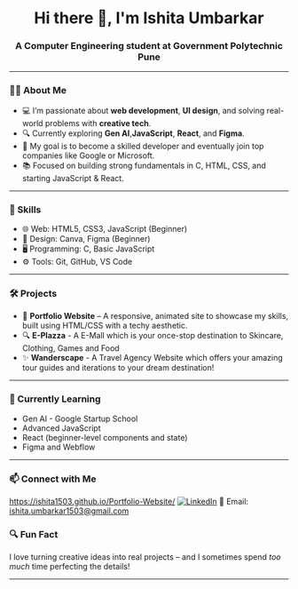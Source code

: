 <h1 align="center">Hi there 👋, I'm Ishita Umbarkar</h1>
<h3 align="center">A Computer Engineering student at Government Polytechnic Pune</h3>

---

### 👩‍💻 About Me
- 💻 I’m passionate about **web development**, **UI design**, and solving real-world problems with **creative tech**.
- 🔍 Currently exploring **Gen AI**,**JavaScript**, **React**, and **Figma**.
- 🎯 My goal is to become a skilled developer and eventually join top companies like Google or Microsoft.
- 📚 Focused on building strong fundamentals in C, HTML, CSS, and starting JavaScript & React.

---

### 🚀 Skills
- 🌐 Web: HTML5, CSS3, JavaScript (Beginner)
- 🎨 Design: Canva, Figma (Beginner)
- 🖥️ Programming: C, Basic JavaScript
- ⚙️ Tools: Git, GitHub, VS Code

---

### 🛠 Projects
- 🌟 **Portfolio Website** – A responsive, animated site to showcase my skills, built using HTML/CSS with a techy aesthetic.
- 🔍 **E-Plazza** - A E-Mall which is your once-stop destination to Skincare, Clothing, Games and Food
- ✨ **Wanderscape** - A Travel Agency Website which offers your amazing tour guides and iterations to your dream destination!

---

### 🌱 Currently Learning
- Gen AI - Google Startup School
- Advanced JavaScript
- React (beginner-level components and state)
- Figma and Webflow

---

### 📫 Connect with Me
https://ishita1503.github.io/Portfolio-Website/
[![LinkedIn](https://img.shields.io/badge/LinkedIn-blue?style=for-the-badge&logo=linkedin&logoColor=white)](https://www.linkedin.com/in/yourusername)
📧 Email: ishita.umbarkar1503@gmail.com


### 🔍 Fun Fact
I love turning creative ideas into real projects – and I sometimes spend *too much* time perfecting the details!

---

